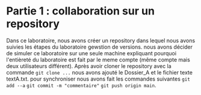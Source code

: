 # Partie 1 : collaboration sur un repository
Dans ce laboratoire, nous avons créer un repository dans lequel nous avons suivies les étapes du laboratoire gewstion de versions. nous avons décider de simuler ce laboratoire sur une seule machine expliquant pourquoi l'entièreté du laboratoire est fait par le meme compte (même compte mais deux utilisateurs différent). Après avoir cloner le repository avec la commande ``` git clone ... ``` nous avons ajouté le Dossier_A et le fichier texte textA.txt. pour synchroniser nous avons fait les commandes suivantes ``` git add --a ``` ``` git commit -m "commentaire" ``` ```git push origin main```.

